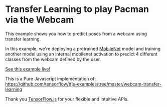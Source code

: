 # Transfer Learning to play Pacman via the Webcam

This example shows you how to predict poses from a webcam using transfer learning.

In this example, we're deploying a pretrained [MobileNet](https://github.com/tensorflow/tfjs-examples/tree/master/mobilenet) model and training another model
using an internal mobilenet activation to predict 4 different classes from the webcam defined by the user.

[See this example live!](https://quebecai.github.io/webcam-transfer-learning-v1/)

This is a Pure Javascript implementation of: https://github.com/tensorflow/tfjs-examples/tree/master/webcam-transfer-learning

Thank you [TensorFlow.js](https://js.tensorflow.org) for your flexible and intuitive APIs.
